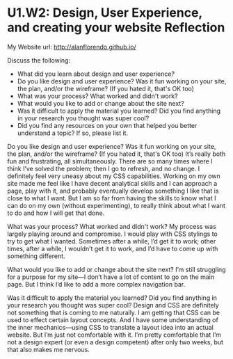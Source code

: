 # U1.W2: Design, User Experience, and creating your website Reflection

My Website url: http://alanflorendo.github.io/

Discuss the following:
* What did you learn about design and user experience? 
* Do you like design and user experience? Was it fun working on your site, the plan, and/or the wireframe? (If you hated it, that's OK too)
* What was your process? What worked and didn't work?
* What would you like to add or change about the site next?
* Was it difficult to apply the material you learned? Did you find anything in your research you thought was super cool?
* Did you find any resources on your own that helped you better understand a topic? If so, please list it.


Do you like design and user experience? Was it fun working on your site, the plan, and/or the wireframe? (If you hated it, that's OK too)
It’s really both fun and frustrating, all simultaneously.  There are so many times where I think I’ve solved the problem; then I go to refresh, and no change.  I definitely feel very uneasy about my CSS capabilities.  Working on my own site made me feel like I have decent analytical skills and I can approach a page, play with it, and probably eventually develop something I like that is close to what I want.  But I am so far from having the skills to know what I can do on my own (without experimenting), to really think about what I want to do and how I will get that done.

What was your process? What worked and didn't work?
My process was largely playing around and compromise.  I would play with CSS stylings to try to get what I wanted.  Sometimes after a while, I’d get it to work; other times, after a while, I wouldn’t get it to work, and I’d have to come up with something different.

What would you like to add or change about the site next?
I’m still struggling for a purpose for my site—I don’t have a lot of content to go on the main page.  But I think I’d like to add a more complex navigation bar.

Was it difficult to apply the material you learned? Did you find anything in your research you thought was super cool?
Design and CSS are definitely not something that is coming to me naturally.  I am getting that CSS can be used to effect certain layout concepts.  And I have some understanding of the inner mechanics—using CSS to translate a layout idea into an actual website.  But I’m just not comfortable with it.  I’m pretty comfortable that I’m not a design expert (or even a design competent) after only two weeks, but that also makes me nervous.
